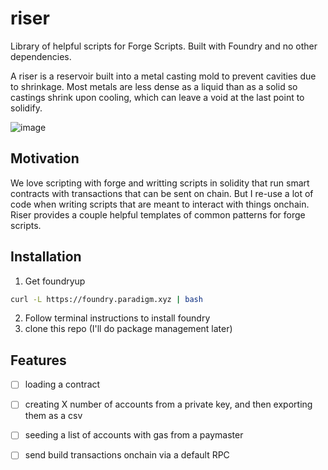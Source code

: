 # riser
Library of helpful scripts for Forge Scripts. Built with Foundry and no other dependencies.

A riser is a reservoir built into a metal casting mold to prevent cavities due to shrinkage. Most metals are less dense as a liquid than as a solid so castings shrink upon cooling, which can leave a void at the last point to solidify.

![image](https://github.com/cupOJoseph/riser/assets/9449596/801cc241-b9c1-4512-986b-b14a9664dac5)

## Motivation
We love scripting with forge and writting scripts in solidity that run smart contracts with transactions that can be sent on chain. But I re-use a lot of code when writing scripts that are meant to interact with things onchain. Riser provides a couple helpful templates of common patterns for forge scripts.

## Installation

1. Get foundryup
```bash
curl -L https://foundry.paradigm.xyz | bash
```
2. Follow terminal instructions to install foundry
3. clone this repo (I'll do package management later)


## Features

- [ ] loading a contract
- [ ] creating X number of accounts from a private key, and then exporting them as a csv
- [ ] seeding a list of accounts with gas from a paymaster
- [ ] send build transactions onchain via a default RPC

